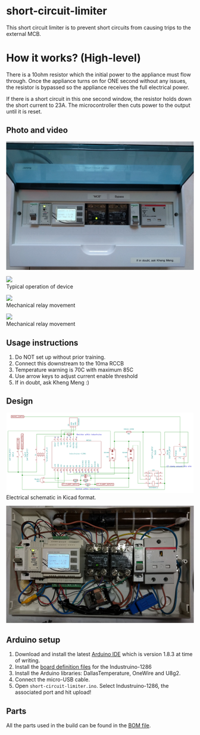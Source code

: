 # short-circuit-limiter

This short circuit limiter is to prevent short circuits from causing trips to the external MCB.

# How it works? (High-level)

There is a 10ohm resistor which the initial power to the appliance must flow through. Once the appliance turns on for ONE second without any issues, the resistor is bypassed so the appliance receives the full electrical power.

If there is a short circuit in this one second window, the resistor holds down the short current to 23A. The microcontroller then cuts power to the output until it is reset.

## Photo and video
![Screen](images/scl-prod-front.jpg)

[![](http://img.youtube.com/vi/VpU6cOnxy0s/0.jpg)](https://www.youtube.com/watch?v=VpU6cOnxy0s)  
Typical operation of device

[![](http://img.youtube.com/vi/QWAE_0n4-p0/0.jpg)](https://www.youtube.com/watch?v=QWAE_0n4-p0)  
Mechanical relay movement

[![](http://img.youtube.com/vi/O4qB3WehqlA/0.jpg)](https://www.youtube.com/watch?v=O4qB3WehqlA)  
Mechanical relay movement


## Usage instructions
1. Do NOT set up without prior training.
2. Connect this downstream to the 10ma RCCB
3. Temperature warning is 70C with maximum 85C
4. Use arrow keys to adjust current enable threshold
5. If in doubt, ask Kheng Meng :)

## Design
![Screen](images/schematic.png)
Electrical schematic in Kicad format.

![Screen](images/scl-prod-internal-standby.jpg)

## Arduino setup
1. Download and install the latest [Arduino IDE](https://www.arduino.cc/en/Main/Software) which is version 1.8.3 at time of writing.
2. Install the [board definition files](https://github.com/Industruino/Board-definition-files) for the Industruino-1286
3. Install the Arduino libraries: DallasTemperature, OneWire and U8g2.
4. Connect the micro-USB cable.
4. Open `short-circuit-limiter.ino`. Select Industruino-1286, the associated port and hit upload!

## Parts
All the parts used in the build can be found in the [BOM file](schematic/short-circuit-limiter-bom.ods).
